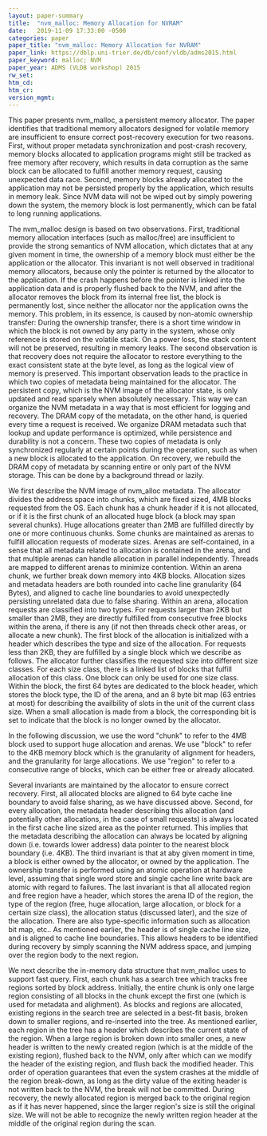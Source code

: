 ```yaml
---
layout: paper-summary
title:  "nvm_malloc: Memory Allocation for NVRAM"
date:   2019-11-09 17:33:00 -0500
categories: paper
paper_title: "nvm_malloc: Memory Allocation for NVRAM"
paper_link: https://dblp.uni-trier.de/db/conf/vldb/adms2015.html
paper_keyword: malloc; NVM
paper_year: ADMS (VLDB workshop) 2015
rw_set:
htm_cd:
htm_cr:
version_mgmt:
---
```


This paper presents nvm_malloc, a persistent memory allocator. The paper identifies that traditional memory allocators
designed for volatile memory are insufficient to ensure correct post-recovery execution for two reasons. First, without
proper metadata synchronization and post-crash recovery, memory blocks allocated to application programs might still be 
tracked as free memory after recovery, which results in data corruption as the same block can be allocated to fulfill
another memory request, causing unexpected data race. Second, memory blocks already allocated to the application may
not be persisted properly by the application, which results in memory leak. Since NVM data will not be wiped out by
simply powering down the system, the memory block is lost permanently, which can be fatal to long running applications.

The nvm_malloc design is based on two observations. First, traditional memory allocation interfaces (such as malloc/free)
are insufficient to provide the strong semantics of NVM allocation, which dictates that at any given moment in time, the
ownership of a memory block must either be the application or the allocator. This invariant is not well observed in
traditional memory allocators, because only the pointer is returned by the allocator to the application. If the crash
happens before the pointer is linked into the application data and is properly flushed back to the NVM, and after the 
allocator removes the block from its internal free list, the block is permanently lost, since neither the allocator
nor the application owns the memory. This problem, in its essence, is caused by non-atomic ownership transfer: During 
the ownership transfer, there is a short time window in which the block is not owned by any party in the system, whose 
only reference is stored on the volatile stack. On a power loss, the stack content will not be preserved, resulting in 
memory leaks. The second observation is that recovery does not require the allocator to restore everything to the exact
consistent state at the byte level, as long as the logical view of memory is preserved. This important observation leads
to the practice in which two copies of metadata being maintained for the allocator. The persistent copy, which is the
NVM image of the allocator state, is only updated and read sparsely when absolutely necessary. This way we can organize 
the NVM metadata in a way that is most efficient for logging and recovery. The DRAM copy of the metadata, on the other 
hand, is queried every time a request is received. We organize DRAM metadata such that lookup and update performance is 
optimized, while persistence and durability is not a concern. These two copies of metadata is only synchronized regularly 
at certain points during the operation, such as when a new block is allocated to the application. On recovery, we rebuild
the DRAM copy of metadata by scanning entire or only part of the NVM storage. This can be done by a background thread
or lazily.

We first describe the NVM image of nvm_alloc metadata. The allocator divides the address space into chunks, which are fixed 
sized, 4MB blocks requested from the OS. Each chunk has a chunk header if it is not allocated, or if it is the first chunk
of an allocated huge block (a block may span several chunks). Huge allocations greater than 2MB are fulfilled directly
by one or more continuous chunks. Some chunks are maintained as arenas to fulfill allocation requests of moderate sizes. 
Arenas are self-contained, in a sense that all metadata related to allocation is contained in the arena, and that
multiple arenas can handle allocation in parallel independently. Threads are mapped to different arenas to minimize contention.
Within an arena chunk, we further break down memory into 4KB blocks. Allocation sizes and metadata headers are both rounded 
into cache line granularity (64 Bytes), and aligned to cache line boundaries to avoid unexpectedly persisting unrelated 
data due to false sharing. Within an arena, allocation requests are classified into two types. For requests larger than 
2KB but smaller than 2MB, they are directly fulfilled from consecutive free blocks within the arena, if there is any (if 
not then threads check other areas, or allocate a new chunk). The first block of the allocation is initialized with a 
header which describes the type and size of the allocation. For requests less than 2KB, they are fulfilled by a single 
block which we describe as follows. The allocator further classifies the requested size into different size classes. For 
each size class, there is a linked list of blocks that fulfill allocation of this class. One block can only be used for 
one size class. Within the block, the first 64 bytes are dedicated to the block header, which stores the block
type, the ID of the arena, and an 8 byte bit map (63 entries at most) for describing the availbility of slots in the unit
of the current class size. When a small allocation is made from a block, the corresponding bit is set to indicate that
the block is no longer owned by the allocator.

In the following discussion, we use the word "chunk" to refer to the 4MB block used to support huge allocation and arenas.
We use "block" to refer to the 4KB memory block which is the granularity of alignment for headers, and the granularity
for large allocations. We use "region" to refer to a consecutive range of blocks, which can be either free or already
allocated.

Several invariants are maintained by the allocator to ensure correct recovery. First, all allocated blocks are aligned to
64 byte cache line boundary to avoid false sharing, as we have discussed above. Second, for every allocation, the metadata
header describing this allocation (and potentially other allocations, in the case of small requests) is always located in
the first cache line sized area as the pointer returned. This implies that the metadata describing the allocation
can always be located by aligning down (i.e. towards lower address) data pointer to the nearest block boundary (i.e. 4KB). 
The third invariant is that at aby given moment in time, a block is either owned by the allocator, or owned by the application.
The ownership transfer is performed using an atomic operation at hardware level, assuming that single word store and single 
cache line write back are atomic with regard to failures. The last invariant is that all allocated region and free region
have a header, which stores the arena ID of the region, the type of the region (free, huge allocation, large allocation,
or block for a certain size class), the allocation status (discussed later), and the size of the allocation. There are 
also type-specific information such as allocation bit map, etc.. As mentioned earlier, the header is of single cache line 
size, and is aligned to cache line boundaries. This allows headers to be identified during recovery by simply scanning 
the NVM address space, and jumping over the region body to the next region.

We next describe the in-memory data structure that nvm_malloc uses to support fast query. First, each chunk has a search
tree which tracks free regions sorted by block address. Initially, the entire chunk is only one large region consisting of
all blocks in the chunk except the first one (which is used for metadata and alighment). As blocks and regions are allocated, 
existing regions in the search tree are selected in a best-fit basis, broken down to smaller regions, and re-inserted into 
the tree. As mentioned earlier, each region in the tree has a header which describes the current state of the region. 
When a large region is broken down into smaller ones, a new header is written to the newly created region (which is at 
the middle of the existing region), flushed back to the NVM, only after which can we modify the header of the existing 
region, and flush back the modified header. This order of operation guarantees that even the system crashes at the middle 
of the region break-down, as long as the dirty value of the exiting header is not written back to the NVM, the break
will not be committed. During recovery, the newly allocated region is merged back to the original region as if it has
never happened, since the larger region's size is still the original size. We will not be able to recognize the newly
written region header at the middle of the original region during the scan.